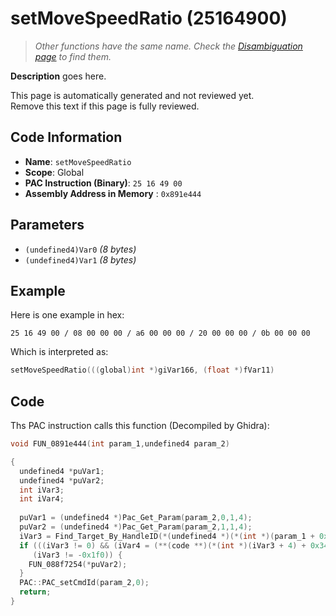 # setMoveSpeedRatio (25164900)

> *Other functions have the same name. Check the [Disambiguation page](./setMoveSpeedRatio.md) to find them.*

**Description** goes here.

This page is automatically generated and not reviewed yet.<br>Remove this text if this page is fully reviewed.

## Code Information

- **Name**: `setMoveSpeedRatio`
- **Scope**: Global
- **PAC Instruction (Binary)**: `25 16 49 00`
- **Assembly Address in Memory** : `0x891e444`

## Parameters

- `(undefined4)Var0` *(8 bytes)*
- `(undefined4)Var1` *(8 bytes)*

## Example

Here is one example in hex:

```25 16 49 00 / 08 00 00 00 / a6 00 00 00 / 20 00 00 00 / 0b 00 00 00```

Which is interpreted as:

```c
setMoveSpeedRatio(((global)int *)giVar166, (float *)fVar11)
```

## Code

Ths PAC instruction calls this function (Decompiled by Ghidra):

```c
void FUN_0891e444(int param_1,undefined4 param_2)

{
  undefined4 *puVar1;
  undefined4 *puVar2;
  int iVar3;
  int iVar4;
  
  puVar1 = (undefined4 *)Pac_Get_Param(param_2,0,1,4);
  puVar2 = (undefined4 *)Pac_Get_Param(param_2,1,1,4);
  iVar3 = Find_Target_By_HandleID(*(undefined4 *)(*(int *)(param_1 + 0x10) + 0xe8),*puVar1,1);
  if (((iVar3 != 0) && (iVar4 = (**(code **)(*(int *)(iVar3 + 4) + 0x34))(iVar3), iVar4 == 3)) &&
     (iVar3 != -0x1f0)) {
    FUN_088f7254(*puVar2);
  }
  PAC::PAC_setCmdId(param_2,0);
  return;
}
```

